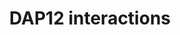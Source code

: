 ---
annotations:
- type: Pathway Ontology
  value: immune response pathway
authors:
- ReactomeTeam
- Anwesha
- Mkutmon
description: DNAX activation protein of 12kDa (DAP12) is an immunoreceptor tyrosine-based
  activation motif (ITAM)-bearing adapter molecule that transduces activating signals
  in natural killer (NK) and myeloid cells. It mediates signalling for multiple cell-surface
  receptors expressed by these cells, associating with receptor chains through complementary
  charged transmembrane amino acids that form a salt-bridge in the context of the
  hydrophobic lipid bilayer (Lanier et al. 1998). DAP12 homodimers associate with
  a variety of receptors expressed by macrophages, monocytes and myeloid cells including
  TREM2, Siglec H and SIRP-beta, as well as activating KIR, LY49 and the NKG2C proteins
  expressed by NK cells. DAP12 is expressed at the cell surface, with most of the
  protein lying on the cytoplasmic side of the membrane (Turnbull & Colonna 2007,
  Tessarz & Cerwenka 2008).  View original pathway at [http://www.reactome.org/PathwayBrowser/#DIAGRAM=2172127
  Reactome].
last-edited: 2021-01-25
organisms:
- Homo sapiens
redirect_from:
- /index.php/Pathway:WP2694
- /instance/WP2694
schema-jsonld:
- '@context': https://schema.org/
  '@id': https://wikipathways.github.io/pathways/WP2694.html
  '@type': Dataset
  creator:
    '@type': Organization
    name: WikiPathways
  description: DNAX activation protein of 12kDa (DAP12) is an immunoreceptor tyrosine-based
    activation motif (ITAM)-bearing adapter molecule that transduces activating signals
    in natural killer (NK) and myeloid cells. It mediates signalling for multiple
    cell-surface receptors expressed by these cells, associating with receptor chains
    through complementary charged transmembrane amino acids that form a salt-bridge
    in the context of the hydrophobic lipid bilayer (Lanier et al. 1998). DAP12 homodimers
    associate with a variety of receptors expressed by macrophages, monocytes and
    myeloid cells including TREM2, Siglec H and SIRP-beta, as well as activating KIR,
    LY49 and the NKG2C proteins expressed by NK cells. DAP12 is expressed at the cell
    surface, with most of the protein lying on the cytoplasmic side of the membrane
    (Turnbull & Colonna 2007, Tessarz & Cerwenka 2008).  View original pathway at
    [http://www.reactome.org/PathwayBrowser/#DIAGRAM=2172127 Reactome].
  keywords:
  - dimer:KIR2DS5
  - Cw4/HLA-C Cw3
  - KIR3DS1:HLA-Bw4
  - receptors:DAP12
  - p-4Y-PLCG
  - KIR2DS2:HLA-C1 (Cw3)
  - 'KIR2DS5 '
  - p-5Y-LAT:p-SHC1:GRB2:SOS1:GADS:SLP76:PLCG
  - p-5Y-LAT:p-SHC1:GRB2:SOS1:GADS:SLP76
  - 'S-Farn-Me KRAS4B '
  - CD300E
  - oligomer:HLA-C
  - CD94:NKG2C:HLA-E
  - DAG and IP3
  - 'S-Farn-Me PalmS NRAS '
  - Receptors:p-DAP12:p-6Y-SYK:PI3K
  - p21 RAS:GDP
  - 'PLCG1 '
  - KIR2DS5
  - p-SYK/p-BTK
  - DAP12 dimer:TREM2
  - 'BTK '
  - p-5Y-LAT:p-SHC1:GRB2:SOS1:GADS:p-Y113,Y128,Y145-SLP-76:PLCG
  - 'PI(3,4,5)P3 '
  - 'SIRPB1 '
  - 'B2M(21-119) '
  - LAT-2
  - 'NCR2 '
  - 'KLRC2 '
  - GADS:SLP76
  - HLA-Bw4:KIR3DS1:DAP12 dimer:KIR3DS1:HLA-Bw4
  - p-5Y-LAT:GRB2:SOS:GADS:p-3Y-SLP-76:p-2Y-BTK:VAV:p-PLCG
  - 'p-Y239,Y240,Y317-SHC1-2 '
  - 'p-5Y-LAT-2 '
  - 'SYK '
  - p-5Y-LAT:GRB2:SOS:GADS:p-3Y-SLP-76:p-2Y-BTK:VAV
  - 'PIK3R2 '
  - DAP12 dimer
  - 'p-6Y-SYK '
  - 'SIGLEC16 '
  - HLA-E:CD94:NKG2C:DAP12
  - 'SOS1 '
  - 'p-Y223,Y551-BTK '
  - SIRPB1
  - 'RAC1 '
  - DAP12 dimer:MDL-1
  - signaling
  - 'PIK3R1 '
  - ADP
  - 'LCP2 '
  - 'CLEC5A '
  - 'SIGLEC15 '
  - 'LCK '
  - 'CD300LB '
  - p-5Y-LAT:PLCG1:GADS:p-3Y-SLP-76:BTK:p-VAV
  - cascade
  - 'p-Y172-VAV2 '
  - SIGLEC14/15/16:DAP12
  - 'HLA class I histocompatibility antigen, Cw-4 alpha chain precursor '
  - 'SIGLEC14 '
  - 'S-Farn-Me-2xPalmS HRAS '
  - 'TYROBP '
  - DAP12:KIR2DS1:HLA-Cw4
  - ATP
  - 'p-Y173-VAV3 '
  - DAP12 dimer:TREM1
  - CLM7:DAP12
  - DAP12:NKp44
  - 'p-4Y-PLCG1 '
  - GDP
  - PIP3 activates AKT
  - GTP
  - VAV2,VAV3
  - FYN,LCK
  - SYK
  - PLC gamma1,2
  - 'GRB2-1 '
  - p-5Y-LAT:p-SHC1:GRB2:SOS1
  - SIGLEC14/15/16
  - 'KIR3DS1 '
  - RAC1:GTP
  - SIRPB1:TYROBP
  - 'PIK3CB '
  - 'p-4Y-PLCG2 '
  - 'VAV3 '
  - dimer:KIR2DS2:HLA-C1
  - 'HLA class I histocompatibility antigen, E alpha chain precursor '
  - 'CD300E '
  - (Cw4)
  - CLEC5A
  - DAP12
  - p-5Y-LAT:GRB2:SOS1:GADS:p-3Y-SLP-76:PLCG:VAV:p-Y223,Y551-BTK
  - p21 RAS:GTP
  - 'GDP '
  - PI3K
  - 'VAV2 '
  - KIR2DS1
  - TREM1
  - HLA-C
  - Cw4/Cw3:KIR2DS4:DAP12 dimer:KIR2DS4:HLA-C Cw3/Cw4
  - 'PLCG2 '
  - receptors:p-DAP12:SYK
  - RAF/MAP kinase
  - HLA-C1:KIR2DS2:DAP12
  - p-5Y-LAT:GRB2:SOS1:GADS:p-Y113,Y128,Y145-SLP-76:PLCG:VAV:BTK:PIP3
  - 'HLA class I histocompatibility antigen, Cw-3 alpha chain precursor '
  - KIR2DS4:HLA-C
  - 'TREM1 '
  - 'p-Y113,128,145-LCP2 '
  - 'GTP '
  - p-SHC1:GRB2:SOS
  - NKG2D dimer
  - 'S-Farn-Me-PalmS KRAS4A '
  - 'KLRK1 '
  - 'class I MHC B38 '
  - RAC1:GDP
  - DAP12:NKG2D
  - 'FYN '
  - receptors:p-Y91,Y102-DAP12 dimer
  - 'KIR2DS2 '
  - BTK
  - p-5Y-LAT-2
  - 'GRAP2 '
  - 'KIR2DS4 '
  - dimer
  - IREM2:DAP12
  - 'p-Y91,Y102-TYROBP '
  - 'KIR2DS1 oligomer '
  - TYROBP
  - 'KLRD1 '
  - PI(4,5)P2
  - 'PIK3CA '
  - PI(3,4,5)P3
  - KIR2DS5:DAP12
  - Receptors:p-DAP12:p-6Y-SYK
  - CD300LB
  - NCR2
  - 'TREM2 '
  - TREM2
  license: CC0
  name: DAP12 interactions
seo: CreativeWork
title: DAP12 interactions
wpid: WP2694
---